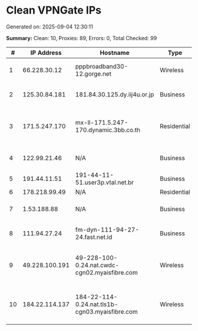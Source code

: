 # Clean VPNGate IPs
Generated on: 2025-09-04 12:30:11

**Summary:** Clean: 10, Proxies: 89, Errors: 0, Total Checked: 99

| # | IP Address | Hostname | Type | Country | Provider |
|---|------------|----------|------|---------|----------|
| 1 | 66.228.30.12 | pppbroadband30-12.gorge.net | Wireless | US | Gorge Networks Inc. |
| 2 | 125.30.84.181 | 181.84.30.125.dy.iij4u.or.jp | Business | JP | Internet Initiative Japan Inc. |
| 3 | 171.5.247.170 | mx-ll-171.5.247-170.dynamic.3bb.co.th | Residential | TH | Triple T Broadband Public Company Limited |
| 4 | 122.99.21.46 | N/A | Business | TW | Hoshin Multimedia Center Inc. |
| 5 | 191.44.11.51 | 191-44-11-51.user3p.vtal.net.br | Business | BR | V tal |
| 6 | 178.218.99.49 | N/A | Residential | RU | MTS PJSC |
| 7 | 1.53.188.88 | N/A | Business | VN | FPT Telecom Company |
| 8 | 111.94.27.24 | fm-dyn-111-94-27-24.fast.net.id | Business | ID | Linknet-Fastnet ASN |
| 9 | 49.228.100.191 | 49-228-100-0.24.nat.cwdc-cgn02.myaisfibre.com | Wireless | TH | ADVANCED WIRELESS NETWORK COMPANY LIMITED |
| 10 | 184.22.114.137 | 184-22-114-0.24.nat.tls1b-cgn03.myaisfibre.com | Wireless | TH | ADVANCED WIRELESS NETWORK COMPANY LIMITED |
